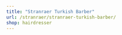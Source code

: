 ```yaml
---
title: "Stranraer Turkish Barber"
url: /stranraer/stranraer-turkish-barber/
shop: hairdresser
---
```

